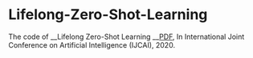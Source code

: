 # Lifelong-Zero-Shot-Learning

The code of __Lifelong Zero-Shot Learning __[PDF](https://www.ijcai.org/Proceedings/2020/0077.pdf), In International Joint Conference on Artificial Intelligence (IJCAI), 2020.
